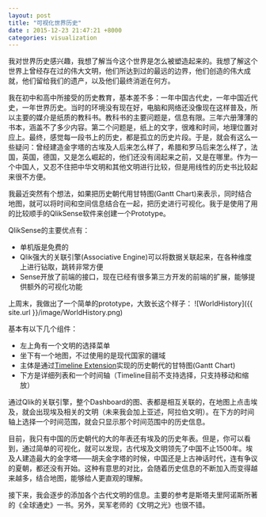```yaml
---
layout: post
title: "可视化世界历史"
date : 2015-12-23 21:47:21 +8000
categories: visualization
---
```


我对世界历史感兴趣，我想了解当今这个世界是怎么被塑造起来的。我想了解这个世界上曾经存在过的伟大文明，他们所达到过的最远的边界，他们创造的伟大成就，他们留给我们的遗产，以及他们最终消逝在何方。

我在初中和高中所接受的历史教育，基本差不多：一年中国古代史，一年中国近代史，一年世界历史。当时的环境没有现在好，电脑和网络还没像现在这样普及，所以主要的媒介是纸质的教科书。教科书的主要问题是，信息有限。三年六册薄薄的书本，涵盖不了多少内容。第二个问题是，纸上的文字，很难和时间，地理位置对应上。最终，感觉每一段书上的历史，都是孤立的历史片段。于是，就会有这么一些疑问：曾经建造金字塔的古埃及人后来怎么样了，希腊和罗马后来怎么样了，法国，英国，德国，又是怎么崛起的，他们还没有阔起来之前，又是在哪里。作为一个中国人，又忍不住把中华文明和其他文明进行比较，但是用线性的历史书比较起来很不方便。

我最近突然有个想法，如果把历史朝代用甘特图(Gantt Chart)来表示，同时结合地图，就可以将时间和空间信息结合在一起，把历史进行可视化。我于是使用了用的比较顺手的QlikSense软件来创建一个Prototype。

QlikSense的主要优点有：

- 单机版是免费的
- Qlik强大的关联引擎(Associative Engine)可以将数据关联起来，在各种维度上进行钻取，跳转非常方便
- Sense开放了前端的接口，现在已经有很多第三方开发的前端的扩展，能够提供额外的可视化功能

上周末，我做出了一个简单的prototype，大致长这个样子：
![WorldHistory]({{ site.url }}/image/WorldHistory.png)

基本有以下几个组件：

- 左上角有一个文明的选择菜单
- 坐下有一个地图，不过使用的是现代国家的疆域
- 主体是通过[Timeline Extension](https://github.com/ralfbecher/QlikSense_Extension_Timeline)实现的历史朝代的甘特图(Gantt Chart)
- 下方是详细列表和一个时间轴（Timeline目前不支持选择，只支持移动和缩放）

通过Qlik的关联引擎，整个Dashboard的图、表都是相互关联的，在地图上点击埃及，就会出现埃及相关的文明（未来我会加上亚述，阿拉伯文明）。在下方的时间轴上选择一个时间范围，就会只显示那个时间范围中的历史信息。

目前，我只有中国的历史朝代的大的年表还有埃及的历史年表。但是，你可以看到，通过简单的可视化，就可以发现，古代埃及文明领先了中国不止1500年。埃及人建造最大的金字塔——胡夫金字塔的时候，中国还是上古神话时代，连有争议的夏朝，都还没有开始。这种有意思的对比，会随着历史信息的不断加入而变得越来越多，结合地图，能够给人更直观的理解。

接下来，我会逐步的添加各个古代文明的信息。主要的参考是斯塔夫里阿诺斯所著的《全球通史》一书。另外，吴军老师的《文明之光》也很不错。
